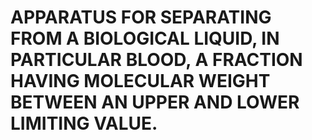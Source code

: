 # APPARATUS FOR SEPARATING FROM A BIOLOGICAL LIQUID, IN PARTICULAR BLOOD, A FRACTION HAVING MOLECULAR WEIGHT BETWEEN AN UPPER AND LOWER LIMITING VALUE.